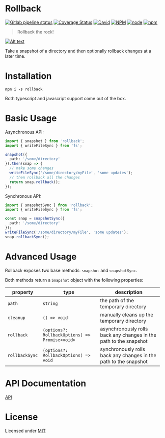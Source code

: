# Rollback

[![Gitlab pipeline status](https://img.shields.io/gitlab/pipeline/justinlivi/rollback.svg)](https://gitlab.com/justinlivi/rollback/pipelines)
[![Coverage Status](https://coveralls.io/repos/gitlab/justinlivi/rollback/badge.svg?branch=master)](https://coveralls.io/gitlab/justinlivi/rollback?branch=master)
[![David](https://img.shields.io/david/justinlivi/rollback.svg)](https://github.com/JustinLivi/rollback/blob/master/package.json)
[![NPM](https://img.shields.io/npm/l/rollback.svg)](https://www.npmjs.com/package/rollback)
[![node](https://img.shields.io/node/v/rollback.svg)](https://github.com/JustinLivi/rollback/blob/master/package.json)
[![npm](https://img.shields.io/npm/v/rollback.svg)](https://www.npmjs.com/package/rollback)

> Rollback the rock!

[![Alt text](https://i.imgur.com/nirHaAb.gif)](https://www.youtube.com/watch?v=rS-HcK7d-LE)

Take a snapshot of a directory and then optionally rollback changes at a later time.

# Installation

`npm i -s rollback`

Both typescript and javascript support come out of the box.

# Basic Usage

Asynchronous API:

```typescript
import { snapshot } from 'rollback';
import { writeFileSync } from 'fs';

snapshot({
  path: '/some/directory'
}).then(snap => {
  // make some changes
  writeFileSync('/some/directory/myFile', 'some updates');
  // then rollback all the changes
  return snap.rollback();
});
```

Synchronous API:

```typescript
import { snapshotSync } from 'rollback';
import { writeFileSync } from 'fs';

const snap = snapshotSync({
  path: '/some/directory'
});
writeFileSync('/some/directory/myFile', 'some updates');
snap.rollbackSync();
```

# Advanced Usage

Rollback exposes two base methods: `snapshot` and `snapshotSync`.

Both methods return a `Snapshot` object with the following properties:

| property | type | description |
|----------|------|-------------|
| `path` | `string` | the path of the temporary directory |
| `cleanup` | `() => void` | manually cleans up the temporary directory |
| `rollback` | `(options?: RollbackOptions) => Promise<void>` | asynchronously rolls back any changes in the path to the snapshot |
| `rollbackSync` | `(options?: RollbackOptions) => void` | synchronously rolls back any changes in the path to the snapshot |


# API Documentation

[API](https://github.com/JustinLivi/rollback/blob/master/docs/README.md)

# License

Licensed under [MIT](https://github.com/JustinLivi/rollback/blob/master/LICENSE)
